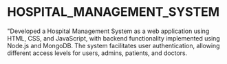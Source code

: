 # HOSPITAL_MANAGEMENT_SYSTEM
"Developed a Hospital Management System as a web application using HTML, CSS, and JavaScript, with backend functionality implemented using Node.js and MongoDB. The system facilitates user authentication, allowing different access levels for users, admins, patients, and doctors. 
